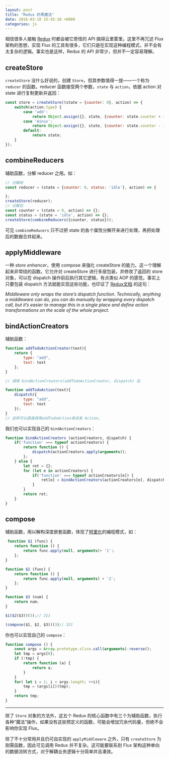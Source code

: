 ```yaml
---
layout: post
title: "Redux 的黑魔法"
date: 2016-03-10 15:45:10 +0800
categories: js
---
```


相信很多人接触 [Redux](https://github.com/reactjs/redux) 时都会被它奇怪的 API 搞得云里雾里。这里不再冗述 Flux 架构的思想，实现 Flux 的工具有很多，它们只是在实现这种编程模式，并不会有太复杂的逻辑。事实也是这样，Redux 的 API 非常少，但并不一定容易理解。

<!-- more -->

## createStore

`createStore` 没什么好说的，创建 `Store`，但其参数值得一提——一个称为 `reducer` 的函数。reducer 函数接受两个参数，`state` 与 `action`，依据 action 对 state 进行复制更新并返回：

```javascript
const store = createStore((state = {counter: 0}, action) => {
    switch(action.type) {
        case 'add':
            return Object.assign({}, state, {counter: state.counter + 1});
        case 'minus':
            return Object.assign({}, state, {counter: state.counter - 1});
        default:
            return state;
    }
});
```

## combineReducers

辅助函数，分解 reducer 之用。如：

```javascript
// 分解前
const reducer = (state = {counter: 0, status: 'idle'}, action) => {

};
createStore(reducer);
// 分解后
const counter = (state = 0, action) => {};
const status = (state = 'idle', action) => {};
createStore(combineReducers({counter, status}));
```

可见 `combineReducers` 只不过把 state 的各个属性分解开来进行处理，再把处理后的数据合并起来。

## applyMiddleware

一种 _store enhancer_，使用 compose 来强化 createStore 的能力。这一个理解起来非常绕的函数。它允许对 createStore 进行多层包装，并修改了返回的 store 对象，可以在 dispatch 操作前后执行其它逻辑，有点类似 AOP 的感觉。事实上只要包装 dispatch 方法就能实现这些功能，也印证了 [Redux文档](http://cn.redux.js.org/docs/api/applyMiddleware.html) 的这句：

_Middleware only wraps the store’s dispatch function. Technically, anything a middleware can do, you can do manually by wrapping every dispatch call, but it’s easier to manage this in a single place and define action transformations on the scale of the whole project._

## bindActionCreators

辅助函数：

```javascript
function addTodoActionCreator(text){
    return {
        type: "add",
        text: text
    };
}

// 调用 bindActionCreators(addTodoActionCreator, dispatch) 后

function addTodoAction(text){
    dispatch({
        type: "add",
        text: text
    });
}
// 这样可以直接调用addTodoAction来派发 Action。
```

我们也可以实现自己的 `bindActionCreators`：

```javascript
function bindActionCreators (actionCreators, dispatch) {
    if('function' === typeof actionCreators) {
        return function () {
            dispatch(actionCreators.apply(arguments));
        };
    } else {
        let ret = {};
        for (let e in actionCreators) {
            if('function' === typeof actionCreators[e]) {
                ret[e] = bindActionCreators(actionCreators[e], dispatch);
            }
        }
        return ret;
    }
}
```

## compose

辅助函数，用以解构深度嵌套函数，体现了[柯里化](https://zh.wikipedia.org/zh-cn/%E6%9F%AF%E9%87%8C%E5%8C%96)的编程模式，如：

```javascript
 function $1 (func) {
    return function () {
        return func.apply(null, arguments)+ '1'；
    };
}

function $2 (func) {
    return function () {
        return func.apply(null, arguments) + '2';
    };
}

function $3 (num) {
    return num;
}

$1($2($3))(3);// 321

(compose($1, $2, $3))(3)// 321
```

你也可以实现自己的 `compose`：

```javascript
function compose () {
    const args = Array.prototype.slice.call(arguments).reverse();
    let tmp = args[0];
    if (!tmp) {
        return function (a) {
            return a;
        }
    }
    for( let i = 1; i < args.length; ++i){
        tmp = (args[i])(tmp);
    }
    return tmp;
}
```



-------------

除了 `Store` 对象的方法外，这五个 Redux 的核心函数中有三个为辅助函数，执行各种“魔法”操作，如果没有这些预定义的函数，可能会增加冗余代码量，但绝不会影响你实现 Flux。

除了不十分常用并且仍可自实现的 `applyMiddleware` 之外，只有 `createStore` 为刚需函数，因此可见调用 Redux 并不复杂。这可能要联系到 Flux 架构这种单向的数据流转方式，对于解耦业务逻辑十分简单并且凑效。